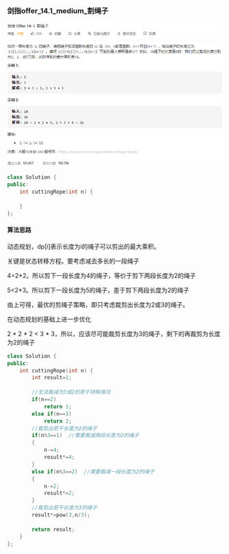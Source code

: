 ### 剑指offer_14.1_medium_割绳子

![image-20210405112530986](剑指offer_14.1_medium_割绳子.assets/image-20210405112530986.png)

```c++
class Solution {
public:
    int cuttingRope(int n) {

    }
};
```

#### 算法思路

动态规划，dp[i]表示长度为i的绳子可以剪出的最大乘积。

关键是状态转移方程。要考虑减去多长的一段绳子

4=2*2。所以剪下一段长度为4的绳子，等价于剪下两段长度为2的绳子

5<2*3。所以剪下一段长度为5的绳子，差于剪下两段长度为2的绳子

由上可得，最优的剪绳子策略，即只考虑裁剪出长度为2或3的绳子。



在动态规划的基础上进一步优化

 2 * 2 * 2 < 3 * 3，所以，应该尽可能裁剪长度为3的绳子，剩下的再裁剪为长度为2的绳子

```c++
class Solution {
public:
    int cuttingRope(int n) {
        int result=1;

        //无法裁减为3或2的若干特殊情况
        if(n==2)
            return 1;
        else if(n==3)
            return 2;
        //裁剪出若干长度为2的绳子
        if(n%3==1)  //需要裁减两段长度为2的绳子
        {
            n-=4;
            result*=4;
        }
        else if(n%3==2)  //需要裁减一段长度为2的绳子
        {
            n-=2;
            result*=2;
        }
        //裁剪出若干长度为3的绳子
        result*=pow(3,n/3);

        return result;
    }
};
```

